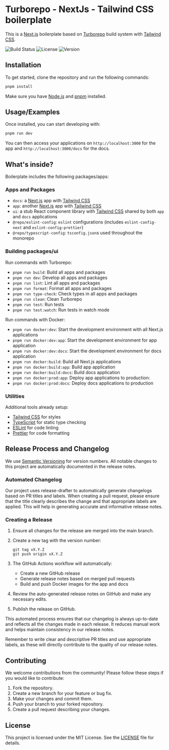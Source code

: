 # Turborepo - NextJs - Tailwind CSS boilerplate

This is a [Next.js](https://nextjs.org/) boilerplate based on [Turborepo](https://turbo.build//) build system with [Tailwind CSS](https://tailwindcss.com/).

![Build Status](https://img.shields.io/badge/build-passing-brightgreen)
![License](https://img.shields.io/badge/license-MIT-blue)
![Version](https://img.shields.io/badge/version-1.0.0-orange)

## Installation

To get started, clone the repository and run the following commands:

```bash
pnpm install
```

Make sure you have [Node.js](https://nodejs.org/) and [pnpm](https://pnpm.js.org/) installed.

## Usage/Examples

Once installed, you can start developing with:

```bash
pnpm run dev
```

You can then access your applications on `http://localhost:3000` for the app and `http://localhost:3000/docs` for the docs.

## What's inside?

Boilerplate includes the following packages/apps:

### Apps and Packages

- `docs`: a [Next.js](https://nextjs.org/) app with [Tailwind CSS](https://tailwindcss.com/)
- `app`: another [Next.js](https://nextjs.org/) app with [Tailwind CSS](https://tailwindcss.com/)
- `ui`: a stub React component library with [Tailwind CSS](https://tailwindcss.com/) shared by both `app` and `docs` applications
- `@repo/eslint-config`: `eslint` configurations (includes `eslint-config-next` and `eslint-config-prettier`)
- `@repo/typescript-config`: `tsconfig.json`s used throughout the monorepo

### Building packages/ui

Run commands with Turborepo:
- `pnpm run build`: Build all apps and packages
- `pnpm run dev`: Develop all apps and packages
- `pnpm run lint`: Lint all apps and packages
- `pnpm run format`: Format all apps and packages
- `pnpm run type-check`: Check types in all apps and packages
- `pnpm run clean`: Clean Turborepo
- `pnpm run test`: Run tests
- `pnpm run test:watch`: Run tests in watch mode

Run commands with Docker:
 - `pnpm run docker:dev`: Start the development environment with all Next.js applications
 - `pnpm run docker:dev:app`: Start the development environment for app application
 - `pnpm run docker:dev:docs`: Start the development environment for docs application
 - `pnpm run docker:build`: Build all Next.js applications
 - `pnpm run docker:build:app`: Build app application
 - `pnpm run docker:build:docs`: Build docs application
 - `pnpm run docker:prod:app`: Deploy app applications to production:
 - `pnpm run docker:prod:docs`: Deploy docs applications to production

### Utilities

Additional tools already setup:

- [Tailwind CSS](https://tailwindcss.com/) for styles
- [TypeScript](https://www.typescriptlang.org/) for static type checking
- [ESLint](https://eslint.org/) for code linting
- [Prettier](https://prettier.io) for code formatting

## Release Process and Changelog

We use [Semantic Versioning](https://semver.org/) for version numbers. All notable changes to this project are automatically documented in the release notes.

### Automated Changelog

Our project uses release-drafter to automatically generate changelogs based on PR titles and labels. When creating a pull request, please ensure that the title clearly describes the change and that appropriate labels are applied. This will help in generating accurate and informative release notes.

### Creating a Release

1. Ensure all changes for the release are merged into the main branch.

2. Create a new tag with the version number:
   ```
   git tag vX.Y.Z
   git push origin vX.Y.Z
   ```

3. The GitHub Actions workflow will automatically:
   - Create a new GitHub release
   - Generate release notes based on merged pull requests
   - Build and push Docker images for the app and docs

4. Review the auto-generated release notes on GitHub and make any necessary edits.

5. Publish the release on GitHub.

This automated process ensures that our changelog is always up-to-date and reflects all the changes made in each release. It reduces manual work and helps maintain consistency in our release notes.

Remember to write clear and descriptive PR titles and use appropriate labels, as these will directly contribute to the quality of our release notes.

## Contributing

We welcome contributions from the community! Please follow these steps if you would like to contribute:
1. Fork the repository.
2. Create a new branch for your feature or bug fix.
3. Make your changes and commit them.
4. Push your branch to your forked repository.
5. Create a pull request describing your changes.

## License

This project is licensed under the MIT License. See the [LICENSE](LICENSE) file for details.